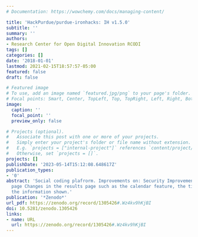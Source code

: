 ```yaml
---
# Documentation: https://wowchemy.com/docs/managing-content/

title: 'HackPurdue/purdue-ironhacks: IH v1.5.0'
subtitle: ''
summary: ''
authors:
- Research Center for Open Digital Innovation RCODI
tags: []
categories: []
date: '2018-01-01'
lastmod: 2021-02-15T18:57:57-05:00
featured: false
draft: false

# Featured image
# To use, add an image named `featured.jpg/png` to your page's folder.
# Focal points: Smart, Center, TopLeft, Top, TopRight, Left, Right, BottomLeft, Bottom, BottomRight.
image:
  caption: ''
  focal_point: ''
  preview_only: false

# Projects (optional).
#   Associate this post with one or more of your projects.
#   Simply enter your project's folder or file name without extension.
#   E.g. `projects = ["internal-project"]` references `content/project/deep-learning/index.md`.
#   Otherwise, set `projects = []`.
projects: []
publishDate: '2023-05-14T15:12:08.648617Z'
publication_types:
- '0'
abstract: 'Social coding plafrorm. Improvements on: Security Improvements on the results
  page Changes in the results page such as the calendar feature, the timeline, and
  the information shown.'
publication: '*Zenodo*'
url_pdf: https://zenodo.org/record/1305426#.Wz4kv9hKjBI
doi: 10.5281/zenodo.1305426
links:
- name: URL
  url: https://zenodo.org/record/1305426#.Wz4kv9hKjBI
---
```

